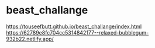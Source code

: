 # beast_challange


https://touseefbutt.github.io/beast_challange/index.html
https://62789e8fc704cc5314842177--relaxed-bubblegum-932b22.netlify.app/
